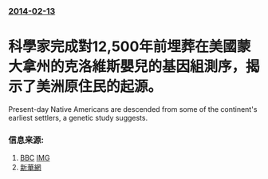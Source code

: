 ### [2014-02-13](/news/2014/02/13/index.md)

##### 
# 科學家完成對12,500年前埋葬在美國蒙大拿州的克洛維斯嬰兒的基因組測序，揭示了美洲原住民的起源。 

Present-day Native Americans are descended from some of the continent's earliest settlers, a genetic study suggests.


### 信息来源:

1. [BBC](http://www.bbc.co.uk/news/science-environment-26172174) [IMG](https://ichef.bbci.co.uk/news/1024/media/images/72959000/jpg/_72959621_72959620.jpg)
2. [新華網](http://news.xinhuanet.com/cankao/2014-02/14/c_133114970.htm)
